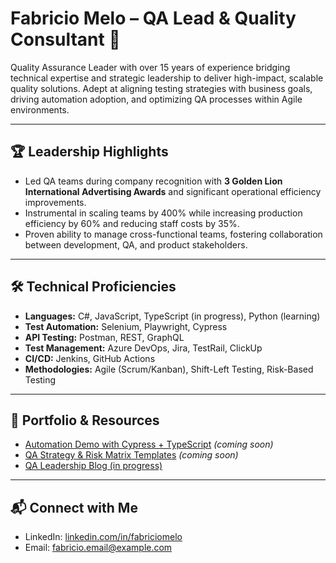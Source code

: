 # Fabricio Melo – QA Lead & Quality Consultant 👔

Quality Assurance Leader with over 15 years of experience bridging technical expertise and strategic leadership to deliver high-impact, scalable quality solutions. Adept at aligning testing strategies with business goals, driving automation adoption, and optimizing QA processes within Agile environments.

---

## 🏆 Leadership Highlights
- Led QA teams during company recognition with **3 Golden Lion International Advertising Awards** and significant operational efficiency improvements.
- Instrumental in scaling teams by 400% while increasing production efficiency by 60% and reducing staff costs by 35%.
- Proven ability to manage cross-functional teams, fostering collaboration between development, QA, and product stakeholders.

---

## 🛠 Technical Proficiencies
- **Languages:** C#, JavaScript, TypeScript (in progress), Python (learning)
- **Test Automation:** Selenium, Playwright, Cypress
- **API Testing:** Postman, REST, GraphQL
- **Test Management:** Azure DevOps, Jira, TestRail, ClickUp
- **CI/CD:** Jenkins, GitHub Actions
- **Methodologies:** Agile (Scrum/Kanban), Shift-Left Testing, Risk-Based Testing

---

## 📂 Portfolio & Resources
- [Automation Demo with Cypress + TypeScript](#) *(coming soon)*  
- [QA Strategy & Risk Matrix Templates](#) *(coming soon)*  
- [QA Leadership Blog (in progress)](#)

---

## 📬 Connect with Me
- LinkedIn: [linkedin.com/in/fabriciomelo](https://linkedin.com/in/fabriciomelo)  
- Email: fabricio.email@example.com
